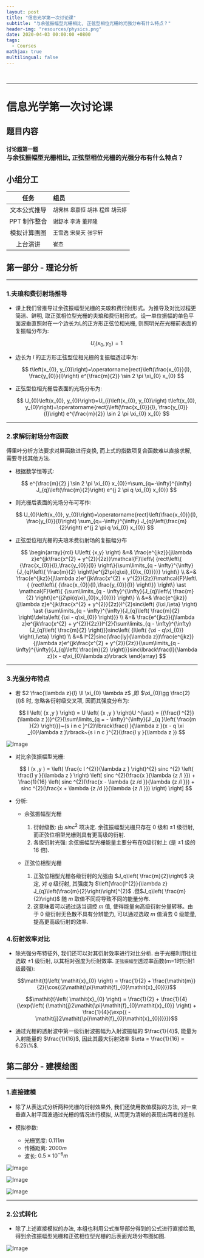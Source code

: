 ```yaml
---
layout: post
title: "信息光学第一次讨论课"
subtitle: "与余弦振幅型光栅相比, 正弦型相位光栅的光强分布有什么特点？"
header-img: "resources/physics.png"
date: 2020-04-03 00:00:00 +0800
tags:
  - Courses
mathjax: true
multilingual: false
---
```


<a name="信息光学第一次讨论课"></a><br>

---

# 信息光学第一次讨论课

<a name="题目内容"></a>

## 题目内容

### `讨论题第一题`<br>与余弦振幅型光栅相比, 正弦型相位光栅的光强分布有什么特点？

<a name="小组分工"></a>

## 小组分工

|     任务     | 组员                                     |
| :----------: | :--------------------------------------- |
| 文本公式推导 | `胡霁林` `皋嘉恒` `胡祎` `程煜` `胡云婷` |
| PPT 制作整合 | `谢舒冰` `李涛` `董邦隆`                 |
| 模拟计算画图 | `王雪逸` `宋昊天` `张宇轩`               |
|   上台演讲   | `崔杰`                                   |

<a name="理论分析"></a>

## 第一部分 - 理论分析

<a name="夫琅和费衍射场推导"></a>

---

### 1.夫琅和费衍射场推导

+ 课上我们曾推导过余弦振幅型光栅的夫琅和费衍射形式。为推导及对比过程更简洁、鲜明, 取正弦相位型光栅的夫琅和费衍射形式。设一单位振幅的单色平面波垂直照射在一个边长为L的正方形正弦位相光栅, 则照明光在光栅前表面的复振幅分布为:

    $$ U_i\left(x_0,y_0\right)=1 $$

+ 边长为 $l$ 的正方形正弦型位相光栅的复振幅透过率为:

    $$
    t\left(x_{0}, y_{0}\right)=\operatorname{rect}\left(\frac{x_{0}}{l}, \frac{y_{0}}{l}\right) e^{\frac{m}{2}} \sin 2 \pi \xi_{0} x_{0}
    $$

+ 正弦型位相光栅后表面的光场分布为:

    $$
    U_{0}\left(x_{0}, y_{0}\right)=U_{i}\left(x_{0}, y_{0}\right) t\left(x_{0}, y_{0}\right)=\operatorname{rect}\left(\frac{x_{0}}{l}, \frac{y_{0}}{l}\right) e^{\frac{m}{2}} \sin 2 \pi \xi_{0} x_{0}
    $$

<a name="求解衍射场分布函数"></a>

---
    
### 2.求解衍射场分布函数

傅里叶分析方法要求对屏函数进行变换, 而上式的指数项复合函数难以直接求解, 需要寻找其他方法.

+ 根据数学恒等式:

    $$
    e^{\frac{m}{2} j \sin 2 \pi \xi_{0} x_{0}}=\sum_{q=-\infty}^{\infty} J_{q}\left(\frac{m}{2}\right) e^{j 2 \pi q \xi_{0} x_{0}}
    $$

+ 则光栅后表面的光场分布可写作:

    $$
    U_{0}\left(x_{0}, y_{0}\right)=\operatorname{rect}\left(\frac{x_{0}}{l}, \frac{y_{0}}{l}\right) \sum_{q=-\infty}^{\infty} J_{q}\left(\frac{m}{2}\right) e^{j 2 \pi q \xi_{0} x_{0}}
    $$

+ 正弦型位相光栅的夫琅禾费衍射场的复振幅分布

    $$
    \begin{array}{rcl}
    U\left( {x,y} \right) 
       &=& \frac{e^{jkz}}{j\lambda z}e^{jk\frac{x^{2} + y^{2}}{2z}}\mathcal{F}\left\{ {rect\left\{ {\frac{x_{0}}{l},\frac{y_{0}}{l}} \right\}{\sum\limits_{q - \infty}^{\infty}{J_{q}\left\{ \frac{m}{2} \right\}e^{j2\pi{q\xi}_{0}x_{0}}}}} \right\} 
    \\ &=& \frac{e^{jkz}}{j\lambda z}e^{jk\frac{x^{2} + y^{2}}{2z}}\mathcal{F}\left\{ {rect\left\{ {\frac{x_{0}}{l},\frac{y_{0}}{l}} \right\}} \right\} \ast \mathcal{F}\left\{ {\sum\limits_{q - \infty}^{\infty}{J_{q}\left\{ \frac{m}{2} \right\}e^{j2\pi{q\xi}_{0}x_{0}}}} \right\} 
    \\ &=& \frac{e^{jkz}}{j\lambda z}e^{jk\frac{x^{2} + y^{2}}{2z}}l^{2}sinc\left( {l\xi,l\eta} \right) \ast {\sum\limits_{q - \infty}^{\infty}{J_{q}\left( \frac{m}{2} \right)\delta\left( {\xi - q\xi_{0}} \right)}} 
    \\ &=& \frac{e^{jkz}}{j\lambda z}e^{jk\frac{x^{2} + y^{2}}{2z}}l^{2}{\sum\limits_{q - \infty}^{\infty}{J_{q}\left( \frac{m}{2} \right)}}sinc\left( {l\left( {\xi - q\xi_{0}} \right),l\eta} \right) 
    \\ &=& l^{2}sinc(\frac{ly}{\lambda z})\frac{e^{jkz}}{j\lambda z}e^{jk\frac{x^{2} + y^{2}}{2z}}{\sum\limits_{q - \infty}^{\infty}{J_{q}\left( \frac{m}{2} \right)}}sinc\lbrack\frac{l}{\lambda z}(x - q\xi_{0}\lambda z)\rbrack
    \end{array}
    $$

<a name="光强分布特点"></a>

---
    
### 3.光强分布特点

+ 若 $2 \frac{\lambda z}{l} \ll \xi_{0} \lambda z$ ,即 $\xi_{0}\gg \frac{2}{l}$ 时, 忽略各衍射级交叉项, 因而其强度分布为:

    $$
    I \left( {x ,y } \right) = U \left( {x ,y } \right)U ^{\ast} = {(\frac{l ^{2}}{\lambda z })}^{2}{\sum\limits_{q  = - \infty}^{\infty}{J _{q }\left( \frac{m }{2} \right)}}~{s i n c }^{2}\lbrack\frac{l }{\lambda z }(x  - q \xi _{0}\lambda z )\rbrack~{s i n c }^{2}(\frac{l y }{\lambda z })
    $$

<a name="函数图像"></a>
![Image](/resources/Pre20200403/diagram.png)

+ 对比余弦振幅型光栅:

    $$  I (x ,y ) = \left( \frac{c l ^{2}}{\lambda z } \right)^{2}
        sinc ^{2}
        \left(
            \frac{l y }{\lambda z }
        \right)
        \left[
            sinc ^{2}(\frac{x }{\lambda {z /l }}) + 
            \frac{1}{16}
            \left(
                sinc ^{2}(\frac{x  - \lambda {z /d }}{\lambda {z /l }}) + sinc ^{2}(\frac{x  + \lambda {z /d }}{\lambda {z /l }})
            \right)
        \right]
    $$
    
<a name="分析"></a>

+ 分析:
    + 余弦振幅型光栅
        1. 衍射级数: 由 $sinc^2$ 项决定. 余弦振幅型光栅只存在 $0$ 级和 $\pm 1$ 级衍射, 而正弦位相型光栅则具有更高级的衍射.
        1. 各级衍射光强: 余弦振幅型光栅能量主要分布在0级衍射上 (是 $\pm 1$ 级的 $16$ 倍).

    + 正弦位相型光栅
        1. 正弦位相型光栅各级衍射的光强由 $J_q\left( \frac{m}{2}\right)$ 决定, 对 $q$ 级衍射, 其强度为 $\left[\frac{l^{2}}{\lambda z} J_{q}\left(\frac{m}{2}\right)\right]^{2}$ .但$J_q\left( \frac{m}{2}\right)$ 随 $m$ 取值不同将导致不同的能量分布.
        1. 这意味着可以通过适当调控 $m$ 值, 使得能量向高级衍射分量转移。由于 $0$ 级衍射无色散不具有分辨能力, 可以通过选取 $m$ 值消去 $0$ 级能量, 提高更高级衍射的效率.
    
### 4.衍射效率对比

+ 除光强分布特征外, 我们还可以对其衍射效率进行对比分析. 由于光栅利用往往选取 $\pm 1$ 级衍射, 以其相对强度为衍射效率. `正弦振幅型`透过率函数(m=1时衍射1级最强):

    $$\mathit{t}\left( \mathit{x}_{0} \right) = \frac{1}{2} + \frac{\mathit{m}}{2}{\cos{(2\mathit{\pi}\mathit{f}_{0}\mathit{x}_{0})}}$$ 

    $$\mathit{t}\left( \mathit{x}_{0} \right) = \frac{1}{2} + \frac{1}{4}{\exp{\left( {\mathit{j}2\mathit{\pi}\mathit{f}_{0}\mathit{x}_{0}} \right) + \frac{1}{4}{\exp{( - \mathit{j}2\mathit{\pi}\mathit{f}_{0}\mathit{x}_{0})}}}}$$

+ 通过光栅的透射波中第一级衍射波振幅为入射波振幅的 $\frac{1}{4}$, 能量为入射能量的 $\frac{1}{16}$, 因此其最大衍射效率 $\eta = \frac{1}{16} = 6.25\%$.

<a name="建模绘图"></a>

## 第二部分 - 建模绘图

<a name="直接建模"></a>

---

### 1.直接建模

+ 除了从表达式分析两种光栅的衍射效果外, 我们还使用数值模拟的方法, 对一束垂直入射平面波通过光栅的情况进行模拟, 从而更为清晰的表现出两者的差别.

+ 模拟参数:
  * 光栅宽度: $0.111m$
  * 传播距离: $2000m$
  * 波长: $0.5\times 10^{-6}m$

<a name="模拟-图像"></a>
![Image](/resources/Pre20200403/图像.jpg)
  
<a name="模拟-光强"></a>
![Image](/resources/Pre20200403/光强.jpg)

<a name="模拟-相位"></a>
![Image](/resources/Pre20200403/相位.jpg)


<a name="公式转化"></a>

---

### 2.公式转化

+ 除了上述直接模拟的办法, 本组也利用公式推导部分得到的公式进行直接绘图, 得到余弦振幅型光栅和正弦相位型光栅的后表面光场分布图如图.

<a name="模拟-公式"></a>
![Image](/resources/Pre20200403/公式.png)